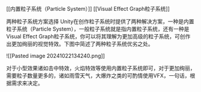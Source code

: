 [[内置粒子系统（Particle System）]]
[[Visual Effect Graph粒子系统]]

两种粒子系统方案选择
Unity在创作粒子系统时提供了两种解决方案，一种是内置粒子系统（Particle System），一般粒子系统就是指内置粒子系统，还有一种是Visual Effect Graph粒子系统，你可以将其理解为更加高级的粒子系统，可创作出更加绚丽的视觉特效。下图中简述了两种粒子系统优劣之处。

![[Pasted image 20241022134240.png]]

对于小型效果诸如击中特效，火焰特效等使用内置粒子系统即可，对于更加绚丽，需要粒子数量更多的，诸如雨雪天气，大爆炸之类的可酌情使用VFX，一句话，根据需求来决定。
